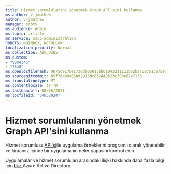 ```yaml
---
title: Hizmet sorumlularını yönetmek Graph API'sini kullanma
ms.author: v-jmathew
author: v-jmathew
manager: scotv
ms.audience: Admin
ms.topic: article
ms.service: o365-administration
ROBOTS: NOINDEX, NOFOLLOW
localization_priority: Normal
ms.collection: Adm_O365
ms.custom:
- "9004345"
- "7848"
ms.openlocfilehash: 0675de17be1738da65017bb61043211113b62ba758751ca75ea4926683006e38
ms.sourcegitcommit: b5f7da89a650d2915dc652449623c78be6247175
ms.translationtype: MT
ms.contentlocale: tr-TR
ms.lasthandoff: 08/05/2021
ms.locfileid: "54038024"
---
```

# <a name="use-microsoft-graph-api-to-manage-service-principal"></a>Hizmet sorumlularını yönetmek Graph API'sini kullanma

Hizmet sorumlusu [API'si](https://docs.microsoft.com/graph/api/resources/serviceprincipal)ile uygulama örneklerini programlı olarak yönetebilir ve kiracınız içinde bir uygulamanın neler yapasını kontrol edin.

Uygulamalar ve hizmet sorumluları arasındaki ilişki hakkında daha fazla bilgi için [bkz.](https://docs.microsoft.com/azure/active-directory/develop/app-objects-and-service-principals)Azure Active Directory.

